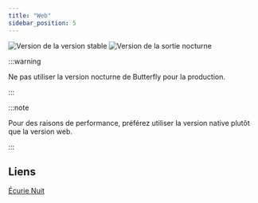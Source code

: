 ```yaml
---
title: "Web"
sidebar_position: 5
---
```


![Version de la version stable](https://img.shields.io/badge/dynamic/yaml?color=c4840d&label=Stable&query=%24.version&url=https%3A%2F%2Fraw.githubusercontent.com%2FLinwoodCloud%2Fbutterfly%2Fstable%2Fapp%2Fpubspec.yaml&style=for-the-badge) ![Version de la sortie nocturne](https://img.shields.io/badge/dynamic/yaml?color=f7d28c&label=Nightly&query=%24.version&url=https%3A%2F%2Fraw.githubusercontent.com%2FLinwoodCloud%2Fbutterfly%2Fnightly%2Fapp%2Fpubspec.yaml&style=for-the-badge)

:::warning

Ne pas utiliser la version nocturne de Butterfly pour la production.

:::

:::note

Pour des raisons de performance, préférez utiliser la version native plutôt que la version web.

:::

## Liens

<div className="row margin-bottom--lg padding--sm">
<a class="button button--outline button--info button--lg margin--sm" href="https://butterfly.linwood.dev">
  Écurie
</a>
<a class="button button--outline button--danger button--lg margin--sm" href="https://preview.butterfly.linwood.dev">
  Nuit
</a>
</div>
